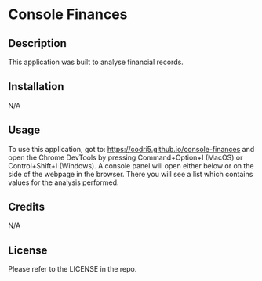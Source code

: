 # Console Finances

## Description

This application was built to analyse financial records.

## Installation

N/A

## Usage

To use this application, got to: https://codri5.github.io/console-finances and open the Chrome DevTools by pressing Command+Option+I (MacOS) or Control+Shift+I (Windows). A console panel will open either below or on the side of the webpage in the browser. There you will see a list which contains values for the analysis performed.

## Credits

N/A

## License

Please refer to the LICENSE in the repo.



